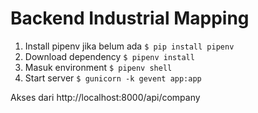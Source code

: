 # Backend Industrial Mapping

1. Install pipenv jika belum ada `$ pip install pipenv`
2. Download dependency `$ pipenv install`
3. Masuk environment `$ pipenv shell`
4. Start server `$ gunicorn -k gevent app:app`

Akses dari http://localhost:8000/api/company
